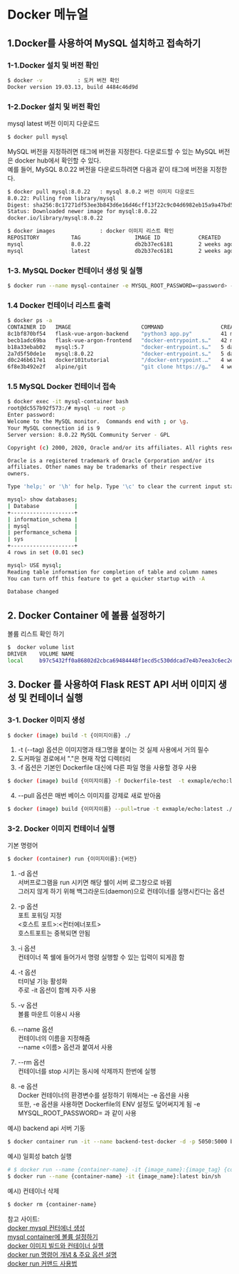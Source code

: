# Docker 메뉴얼

## 1.Docker를 사용하여 MySQL 설치하고 접속하기

### 1-1.Docker 설치 및 버전 확인
```sh
$ docker -v           : 도커 버전 확인
Docker version 19.03.13, build 4484c46d9d
```

### 1-2.Docker 설치 및 버전 확인
mysql latest 버전 이미지 다운로드 
```sh
$ docker pull mysql  
```


MySQL 버전을 지정하려면 태그에 버전을 지정한다. 다운로드할 수 있는 MySQL 버전은 docker hub에서 확인할 수 있다.   
예를 들어, MySQL 8.0.22 버전을 다운로드하려면 다음과 같이 태그에 버전을 지정한다.
``` sh
$ docker pull mysql:8.0.22   : mysql 8.0.2 버전 이미지 다운로드 
8.0.22: Pulling from library/mysql
Digest: sha256:8c17271df53ee3b843d6e16d46cff13f22c9c04d6982eb15a9a47bd5c9ac7e2d
Status: Downloaded newer image for mysql:8.0.22
docker.io/library/mysql:8.0.22
```

``` sh
$ docker images              : docker 이미지 리스트 확인
REPOSITORY          TAG                 IMAGE ID            CREATED             SIZE
mysql               8.0.22              db2b37ec6181        2 weeks ago         545MB
mysql               latest              db2b37ec6181        2 weeks ago         545MB
```

### 1-3. MySQL Docker 컨테이너 생성 및 실행
``` sh
$ docker run --name mysql-container -e MYSQL_ROOT_PASSWORD=<password> -d -p 3306:3306 mysql:latest
```

### 1.4 Docker 컨테이너 리스트 출력
``` sh
$ docker ps -a
CONTAINER ID   IMAGE                      COMMAND                  CREATED          STATUS                      PORTS     NAMES
8c1bf870bf54   flask-vue-argon-backend    "python3 app.py"         41 minutes ago   Exited (0) 39 minutes ago             backend-docker
becb1adc69ba   flask-vue-argon-frontend   "docker-entrypoint.s…"   42 minutes ago   Exited (1) 40 minutes ago             frontend-docker
b18a33ebab02   mysql:5.7                  "docker-entrypoint.s…"   5 days ago       Exited (0) 39 minutes ago             my-back-mysql
2a7d5f50de1e   mysql:8.0.22               "docker-entrypoint.s…"   5 days ago       Exited (0) 5 days ago                 mysql-container-test
d0c246b617e1   docker101tutorial          "/docker-entrypoint.…"   4 weeks ago      Exited (0) 4 weeks ago                docker-tutorial
6f8e3b492e2f   alpine/git                 "git clone https://g…"   4 weeks ago      Exited (0) 4 weeks ago                repo
```

### 1.5 MySQL Docker 컨테이너 접속
``` sh
$ docker exec -it mysql-container bash
root@dc557b92f573:/# mysql -u root -p
Enter password:
Welcome to the MySQL monitor.  Commands end with ; or \g.
Your MySQL connection id is 9
Server version: 8.0.22 MySQL Community Server - GPL

Copyright (c) 2000, 2020, Oracle and/or its affiliates. All rights reserved.

Oracle is a registered trademark of Oracle Corporation and/or its
affiliates. Other names may be trademarks of their respective
owners.

Type 'help;' or '\h' for help. Type '\c' to clear the current input statement.

mysql> show databases;
| Database           |
+--------------------+
| information_schema |
| mysql              |
| performance_schema |
| sys                |
+--------------------+
4 rows in set (0.01 sec)

mysql> USE mysql;
Reading table information for completion of table and column names
You can turn off this feature to get a quicker startup with -A

Database changed
```

## 2. Docker Container 에 볼륨 설정하기

볼륨 리스트 확인 하기
```sh
$  docker volume list
DRIVER    VOLUME NAME
local     b97c5432ff0a86802d2cbca69484448f1ecd5c530ddcad7e4b7eea3c6ec2e8c5
```

## 3. Docker 를 사용하여 Flask REST API 서버 이미지 생성 및 컨테이너 실행

### 3-1. Docker 이미지 생성
``` sh
$ docker (image) build -t {이미지이름} ./
```
1. -t (--tag) 옵션은 이미지명과 태그명을 붙이는 것 실제 사용에서 거의 필수
2. 도커파일 경로에서 "."은 현재 작업 디렉터리
3. -f 옵션은 기본인 Dockerfile 대신에 다른 파일 명을 사용할 경우 사용
``` sh
$ docker (image) build {이미지이름} -f Dockerfile-test  -t exmaple/echo:latest ./
```
4. --pull 옵션은 매번 베이스 이미지를 강제로 새로 받아옴
``` sh
$ docker (image) build {이미지이름} --pull=true -t exmaple/echo:latest ./
```

### 3-2. Docker 이미지 컨테이너 실행
기본 명령어
``` sh
$ docker (container) run {이미지이름}:{버전}
```

1. -d 옵션  
서버프로그램을 run 시키면 해당 쉘이 서버 로그창으로 바뀜  
그러지 않게 하기 위해 백그라운드(daemon)으로 컨테이너를 실행시킨다는 옵션
     
2. -p 옵션  
포트 포워딩 지정  
<호스트 포트>:<컨터에너포트>  
호스트포트는 중복되면 안됨
    
3. -i 옵션  
컨테이너 쪽 쉘에 들어가서 명령 실행할 수 있는 입력이 되게끔 함  
     
4. -t 옵션  
터미널 기능 활성화  
주로 -it 옵션이 함께 자주 사용  
     
5. -v 옵션  
볼륨 마운트 이용시 사용  
    
6. --name 옵션  
컨테이너의 이름을 지정해줌  
--name <이름> 옵션과 붙여서 사용  
    
7. --rm 옵션  
컨테이너를  stop 시키는 동시에 삭제까지 한번에 실행

8. -e 옵션   
Docker 컨테이너의 환경변수를 설정하기 위해서는 -e 옵션을 사용  
또한, -e 옵션을 사용하면 Dockerfile의 ENV 설정도 덮어써지게 됨
-e MYSQL_ROOT_PASSWORD=<password> 과 같이 사용  
     
예시) backend api 서버 기동
``` sh
$ docker container run -it --name backend-test-docker -d -p 5050:5000 backend-test:latest
```

예시) 일회성 batch 실행
``` sh
# $ docker run --name {container-name} -it {image_name}:{image_tag} {command}
$ docker run --name {container-name} -it {image_name}:latest bin/sh
```
    
예시) 컨테이너 삭제
``` sh
$ docker rm {container-name}
```


참고 사이트:   
[docker mysql 컨터에너 생성](https://poiemaweb.com/docker-mysql)  
[mysql container에 볼륨 설정하기](https://velog.io/@june20516/mysql-dockerize2-mysql-container%EC%97%90-%EB%B3%BC%EB%A5%A8-%EC%84%A4%EC%A0%95%ED%95%98%EA%B8%B0)  
[docker 이미지 빌드와 컨테이너 실행](https://conanglog.tistory.com/69)  
[docker run 명령어 개념 & 주요 옵션 설명](https://bio-info.tistory.com/136)  
[docker run 커맨드 사용법](https://www.daleseo.com/docker-run/)  
